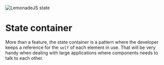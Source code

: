 ![LemonadeJS state](img/learning.png)

State container
===============

More than a feature, the state container is a pattern where the developer keeps a reference for the `self` of each element in use. That will be very handy when dealing with large applications where components needs to talk to each other.